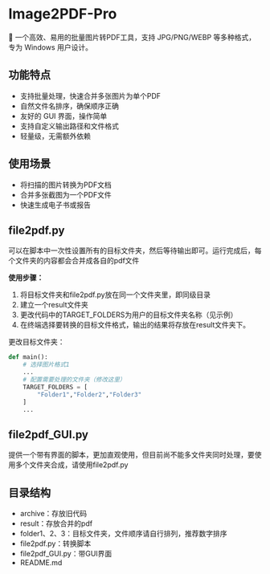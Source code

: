 # Image2PDF-Pro
🚀 一个高效、易用的批量图片转PDF工具，支持 JPG/PNG/WEBP 等多种格式，专为 Windows 用户设计。
## 功能特点
- 支持批量处理，快速合并多张图片为单个PDF
- 自然文件名排序，确保顺序正确
- 友好的 GUI 界面，操作简单
- 支持自定义输出路径和文件格式
- 轻量级，无需额外依赖

## 使用场景
- 将扫描的图片转换为PDF文档
- 合并多张截图为一个PDF文件
- 快速生成电子书或报告

## file2pdf.py
可以在脚本中一次性设置所有的目标文件夹，然后等待输出即可。运行完成后，每个文件夹的内容都会合并成各自的pdf文件

**使用步骤：**

1. 将目标文件夹和file2pdf.py放在同一个文件夹里，即同级目录
2. 建立一个result文件夹
3. 更改代码中的TARGET_FOLDERS为用户的目标文件夹名称（见示例）
4. 在终端选择要转换的目标文件格式，输出的结果将存放在result文件夹下。

更改目标文件夹：
```python
def main():
    # 选择图片格式1
    ...
    # 配置需要处理的文件夹（修改这里）
    TARGET_FOLDERS = [
        "Folder1","Folder2","Folder3"
    ]
    ...
```
## file2pdf_GUI.py
提供一个带有界面的脚本，更加直观使用，但目前尚不能多文件夹同时处理，要使用多个文件夹合成，请使用file2pdf.py

## 目录结构
- archive：存放旧代码
- result：存放合并的pdf
- folder1、2、3：目标文件夹，文件顺序请自行排列，推荐数字排序
- file2pdf.py：转换脚本
- file2pdf_GUI.py：带GUI界面
- README.md
